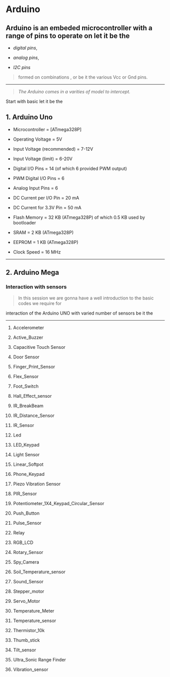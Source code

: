 
  

  

# Arduino

  

  

  

## Arduino is an **embeded microcontroller** with a range of pins to operate on let it be the

  

  

-  *digital pins*,

  

  

-  *analog pins*,

  

  

-  *I2C pins*

  

  

> formed on combinations , or be it the various Vcc or Gnd pins.

  

  

---

  

  

>  *The Arduino comes in a varities of model to intercept.*

  

  

Start with basic let it be the

  

  

  

## 1. Arduino Uno

  

  

- Microcontroller = [ATmega328P]

  

  

- Operating Voltage = 5V

  

  

  

- Input Voltage (recommended) = 7-12V

  

  

  

- Input Voltage (limit) = 6-20V

  

  

- Digital I/O Pins = 14 (of which 6 provided PWM output)

  

  

  

- PWM Digital I/O Pins = 6

  

  

  

- Analog Input Pins = 6

  

  

  

- DC Current per I/O Pin = 20 mA

  

  

  

- DC Current for 3.3V Pin = 50 mA

  

  

  

- Flash Memory = 32 KB (ATmega328P) of which 0.5 KB used by bootloader

  

  

  

- SRAM = 2 KB (ATmega328P)

  

  

  

- EEPROM = 1 KB (ATmega328P)

  

  

  

- Clock Speed = 16 MHz

  

  

___

  

  

  

## 2. Arduino Mega

  

  

### Interaction with sensors

  

  

  

> In this session we are gonna have a well introduction to the basic codes we require for

  

  

interaction of the Arduino UNO with varied number of sensors be it the

  

  

---

  

  

1. Accelerometer

  

2. Active_Buzzer

  

3. Capacitive Touch Sensor

  

4. Door Sensor

  

5. Finger_Print_Sensor

  

6. Flex_Sensor

  

7. Foot_Switch

  

8. Hall_Effect_sensor

  

9. IR_BreakBeam

  

10. IR_Distance_Sensor

  

11. IR_Sensor

  

12. Led

  

13. LED_Keypad

  

14. Light Sensor

  

15. Linear_Softpot

  

16. Phone_Keypad

  

17. Piezo Vibration Sensor

  

18. PIR_Sensor

  

19. Potentiometer_1X4_Keypad_Circular_Sensor



20. Push_Button

  

21. Pulse_Sensor

  

22. Relay

  

23. RGB_LCD

  

24. Rotary_Sensor

  

25. Spy_Camera



26. Soil_Temperature_sensor

  

27. Sound_Sensor

  

28. Stepper_motor

29. Servo_Motor

  
30. Temperature_Meter



31. Temperature_sensor



32. Thermistor_10k



33. Thumb_stick



34. Tilt_sensor
  


35. Ultra_Sonic Range Finder

  

36. Vibration_sensor

  


  








  
  
  
  
  

```
